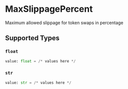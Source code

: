 # MaxSlippagePercent

Maximum allowed slippage for token swaps in percentage


## Supported Types

### `float`

```python
value: float = /* values here */
```

### `str`

```python
value: str = /* values here */
```

